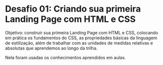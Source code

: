 # Desafio 01: Criando sua primeira Landing Page com HTML e CSS


Objetivo: construir sua primeira Landing Page com HTML e CSS, colocando em prática os fundamentos do CSS,
as propriedades básicas da linguagem de estilização, além de trabalhar com as unidades de medidas relativas e absolutas que aprendemos ao longo da trilha.

Nela foram usadas os conhecimentos aprendidos em aulas.